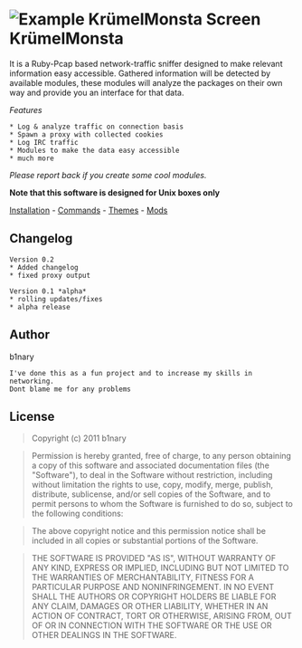 ![Example KrümelMonsta Screen](http://i48.tinypic.com/2mhdenp.png)
KrümelMonsta
=============

It is a Ruby-Pcap based network-traffic sniffer designed to make relevant information easy accessible.
Gathered information will be detected by available modules, these modules will analyze the packages on their own way and provide you an interface for that data.

*Features*

	* Log & analyze traffic on connection basis
	* Spawn a proxy with collected cookies
	* Log IRC traffic
	* Modules to make the data easy accessible
	* much more

_Please report back if you create some cool modules._

**Note that this software is designed for Unix boxes only**

[Installation](https://github.com/b1nary/KruemelMonsta/wiki/Installation) - 
[Commands](https://github.com/b1nary/KruemelMonsta/wiki/Commands) - 
[Themes](https://github.com/b1nary/KruemelMonsta/wiki/Themes) - 
[Mods](https://github.com/b1nary/KruemelMonsta/wiki/Mods)

## Changelog

    Version 0.2
    * Added changelog
    * fixed proxy output

    Version 0.1 *alpha*
    * rolling updates/fixes
    * alpha release


## Author

b1nary

    I've done this as a fun project and to increase my skills in networking.
    Dont blame me for any problems

## License

>Copyright (c) 2011 b1nary

>Permission is hereby granted, free of charge, to any person obtaining a copy of this software and associated documentation files (the "Software"), to deal in the Software without restriction, including without limitation the rights to use, copy, modify, merge, publish, distribute, sublicense, and/or sell copies of the Software, and to permit persons to whom the Software is furnished to do so, subject to the following conditions:

>The above copyright notice and this permission notice shall be included in all copies or substantial portions of the Software.

>THE SOFTWARE IS PROVIDED "AS IS", WITHOUT WARRANTY OF ANY KIND, EXPRESS OR IMPLIED, INCLUDING BUT NOT LIMITED TO THE WARRANTIES OF MERCHANTABILITY, FITNESS FOR A PARTICULAR PURPOSE AND NONINFRINGEMENT. IN NO EVENT SHALL THE AUTHORS OR COPYRIGHT HOLDERS BE LIABLE FOR ANY CLAIM, DAMAGES OR OTHER LIABILITY, WHETHER IN AN ACTION OF CONTRACT, TORT OR OTHERWISE, ARISING FROM, OUT OF OR IN CONNECTION WITH THE SOFTWARE OR THE USE OR OTHER DEALINGS IN THE SOFTWARE.
